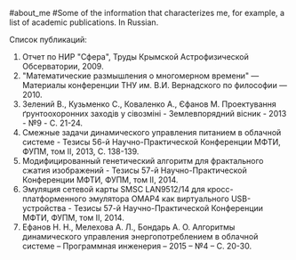 #about_me
#Some of the information that characterizes me, for example, a list of academic publications. In Russian.

Список публикаций:

1. Отчет по НИР "Сфера", Труды Крымской Астрофизической Обсерватории, 2009.
2. "Математические размышления о многомерном времени" — Материалы конференции ТНУ им. В.И. Вернадского по философии — 2010.
3. Зелений В., Кузьменко С., Коваленко А., Єфанов М. Проектування ґрунтоохоронних заходів у сівозміні - Землевпорядний вісник -  2013 - №9 - C. 21-24.
4. Смежные задачи динамического управления питанием в облачной системе -
Тезисы 56-й Научно-Практической Конференции МФТИ, ФУПМ, том II, 2013, C. 138-139.
5. Модифицированный генетический алгоритм для фрактального сжатия изображений - Тезисы 57-й Научно-Практической Конференции МФТИ, ФУПМ, том II, 2014.
6. Эмуляция сетевой карты SMSC LAN9512/14 для кросс-платформенного эмулятора OMAP4 как виртуального USB-устройства - Тезисы 57-й Научно-Практической Конференции МФТИ, ФУПМ, том II, 2014.
7. Ефанов Н. Н., Мелехова А. Л., Бондарь А. О. Алгоритмы динамического управления энергопотреблением в облачной системе – Программная инженерия – 2015 – №4 –  С. 20-30.
